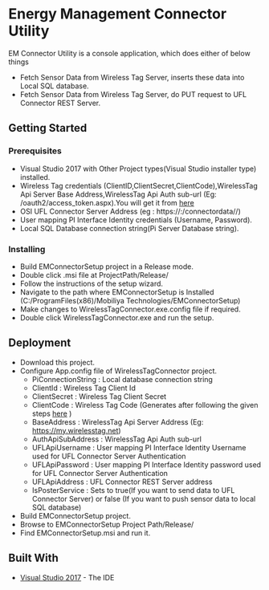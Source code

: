 # Energy Management Connector Utility

EM Connector Utility is a console application, which does either of below things
* Fetch Sensor Data from Wireless Tag Server, inserts these data into Local SQL database.
* Fetch Sensor Data from Wireless Tag Server, do PUT request to UFL Connector REST Server. 

## Getting Started

### Prerequisites

* Visual Studio 2017 with Other Project types(Visual Studio installer type) installed.
* Wireless Tag credentials (ClientID,ClientSecret,ClientCode),WirelessTag Api Server Base Address,WirelessTag Api Auth sub-url (Eg: /oauth2/access_token.aspx).You will get it from [here](https://my.wirelesstag.net/eth/outh2_apps.html/)
* OSI UFL Connector Server Address (eg : https://<Domain Address>:<Port Number>/connectordata/<Data Source Name>/)
* User mapping PI Interface Identity credentials (Username, Password).
* Local SQL Database connection string(Pi Server Database string).


### Installing

* Build EMConnectorSetup project in a Release mode.
* Double click .msi file at ProjectPath/Release/
* Follow the instructions of the setup wizard.
* Navigate to the path where EMConnectorSetup is Installed (C:/ProgramFiles(x86)/Mobiliya Technologies/EMConnectorSetup)
* Make changes to WirelessTagConnector.exe.config file if required.
* Double click WirelessTagConnector.exe and run the setup.


## Deployment

* Download this project.
* Configure App.config file of WirelessTagConnector project.
	* PiConnectionString : Local database connection string
	* ClientId : Wireless Tag Client Id
	* ClientSecret : Wireless Tag Client Secret
	* ClientCode : Wireless Tag Code (Generates after following the given steps [here](https://my.wirelesstag.net/eth/outh2_apps.html/) ) 
	* BaseAddress : WirelessTag Api Server Address (Eg: https://my.wirelesstag.net)
	* AuthApiSubAddress : WirelessTag Api Auth sub-url
	* UFLApiUsername : User mapping PI Interface Identity Username used for  UFL Connector Server Authentication
	* UFLApiPassword : User mapping PI Interface Identity password used for  UFL Connector Server Authentication
	* UFLApiAddress : UFL Connector REST Server address
	* IsPosterService : Sets to true(If you want to send data to UFL Connector Server) or false (If you want to push sensor data to local SQL database)
* Build EMConnectorSetup project.
* Browse to EMConnectorSetup Project Path/Release/
* Find EMConnectorSetup.msi and run it.

## Built With

* [Visual Studio 2017](https://www.visualstudio.com/downloads/) - The IDE
